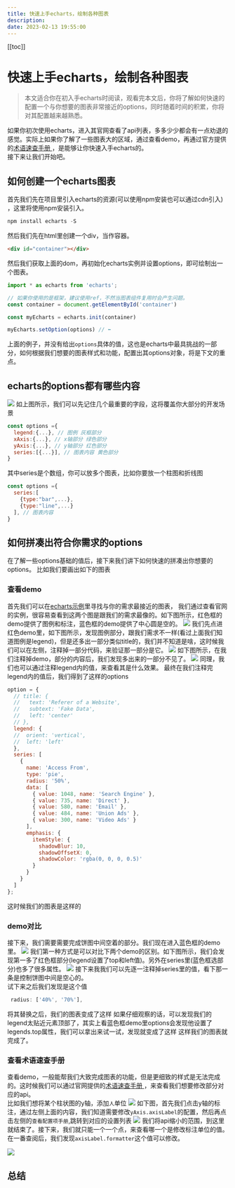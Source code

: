 ```yaml
---
title: 快速上手echarts，绘制各种图表
description:
date: 2023-02-13 19:55:00
---
```


[[toc]]
 
 # 快速上手echarts，绘制各种图表

> 本文适合你在初入手echarts时阅读，观看完本文后，你将了解如何快速的配置一个与你想要的图表非常接近的options，同时随着时间的积累，你将对其配置越来越熟悉。

如果你初次使用echarts，进入其官网查看了api列表，多多少少都会有一点劝退的感觉。实际上如果你了解了一些图表大的区域，通过查看demo，再通过官方提供的[术语速查手册
](https://echarts.apache.org/zh/cheat-sheet.html)，是能够让你快速入手echarts的。</br>
接下来让我们开始吧。

## 如何创建一个echarts图表
首先我们先在项目里引入echarts的资源(可以使用npm安装也可以通过cdn引入)
，这里将使用npm安装引入。
```js
npm install echarts -S
```
然后我们先在html里创建一个div，当作容器。

```html
<div id="container"></div>
```
然后我们获取上面的dom，再初始化echarts实例并设置options，即可绘制出一个图表。
```js
import * as echarts from 'echarts';

// 如果你使用的是框架，建议使用ref，不然当图表组件复用时会产生问题。
const container = document.getElementById('container')

const myEcharts = echarts.init(container)

myEcharts.setOption(options) // ⬅️
```
上面的例子，并没有给出`options`具体的值，这也是echarts中最具挑战的一部分，如何根据我们想要的图表样式和功能，配置出其options对象，将是下文的重点。

## echarts的options都有哪些内容
<img  src='/echarts/echarts-legend.png'/>
如上图所示，我们可以先记住几个最重要的字段，这将覆盖你大部分的开发场景

```js
const options ={
  legend:{...}, // 图例 灰框部分
  xAxis:{...}, // x轴部分 绿色部分
  yAxis:{...}, // y轴部分 红色部分
  series:[{...}], // 图表内容 黄色部分
}
```
其中series是个数组，你可以放多个图表，比如你要放一个柱图和折线图
```js
const options ={
  series:[
    {type:"bar",...},
    {type:"line",...}
  ], // 图表内容
}
```

## 如何拼凑出符合你需求的options
在了解一些options基础的值后，接下来我们讲下如何快速的拼凑出你想要的options。
比如我们要画出如下的图表
<EchartsDemo demo='0'></EchartsDemo>
### 查看demo

首先我们可以在[echarts示例](https://echarts.apache.org/examples/zh/index.html)里寻找与你的需求最接近的图表，
我们通过查看官网的实例，很容易查看到这两个图是跟我们的需求最像的。如下图所示，红色框的demo提供了图例和标注，蓝色框的demo提供了中心圆是空的。
<img  src='/echarts/echarts-demo-1.png'/>
我们先点进红色demo里，如下图所示，发现图例部分，跟我们需求不一样(看过上面我们知道图例是legend)，但是还多出一部分类似title的，我们并不知道是啥，这时候我们可以在左侧，注释掉一部分代码，来验证那一部分是它。
<img  src='/echarts/echarts-demo-2.png'/>
如下图所示，在我们注释掉demo，部分的内容后，我们发现多出来的一部分不见了。
<img  src='/echarts/echarts-demo-3.png'/>
同理，我们也可以通过注释legend内的值，来查看其是什么效果。
最终在我们注释完legend内的值后，我们得到了这样的options

```js
option = {
  // title: {
  //   text: 'Referer of a Website',
  //   subtext: 'Fake Data',
  //   left: 'center'
  // },
  legend: {
  //  orient: 'vertical',
  //  left: 'left'
  },
  series: [
    {
      name: 'Access From',
      type: 'pie',
      radius: '50%',
      data: [
        { value: 1048, name: 'Search Engine' },
        { value: 735, name: 'Direct' },
        { value: 580, name: 'Email' },
        { value: 484, name: 'Union Ads' },
        { value: 300, name: 'Video Ads' }
      ],
      emphasis: {
        itemStyle: {
          shadowBlur: 10,
          shadowOffsetX: 0,
          shadowColor: 'rgba(0, 0, 0, 0.5)'
        }
      }
    }
  ]
};
```
这时候我们的图表是这样的
<EchartsDemo demo='1'></EchartsDemo>

### demo对比
接下来，我们需要需要完成饼图中间空着的部分。我们现在进入蓝色框的demo里。
<img  src='/echarts/echarts-demo-1.png'/>
我们第一种方式是可以对比下两个demo的区别。如下图所示，我们会发现第一多了红色框部分(legend设置了top和left值)。另外在series里(蓝色框选部分)也多了很多属性。
<img  src='/echarts/echarts-demo-4.png'/>
接下来我我们可以先逐一注释掉series里的值，看下那一条是控制饼图中间是空心的。</br>试下来之后我们发现是这个值

```js
 radius: ['40%', '70%'],
```
将其替换之后，我们的图表变成了这样
<EchartsDemo demo='2'></EchartsDemo>
如果仔细观察的话，可以发现我们的legend太贴近元素顶部了，其实上看蓝色框demo里options会发现他设置了legends.top属性，我们可以拿出来试一试，发现就变成了这样
<EchartsDemo demo='0'></EchartsDemo>
这样我们的图表就完成了。

### 查看术语速查手册
查看demo，一般能帮我们大致完成图表的功能，但是更细致的样式是无法完成的。这时候我们可以通过官网提供的[术语速查手册
](https://echarts.apache.org/zh/cheat-sheet.html)，来查看我们想要修改部分对应的api。</br>
比如我们想将某个柱状图的y轴，添加`人`单位
<img  src='/echarts/echarts-demo-5.png'/>
如下图，首先我们点击y轴的标注，通过左侧上面的内容，我们知道需要修改`yAxis.axisLabel`的配置，然后再点击左侧的`查看配置项手册`,跳转到对应的设置列表
<img  src='/echarts/echarts-demo-6.png'/>
我们将api缩小的范围，到这里就结束了。接下来，我们就只能一个一个点，来查看哪一个是修改标注单位的值。
在一番查阅后，我们发现`axisLabel.formatter`这个值可以修改。

<img src='/echarts/echarts-demo-7.png'/>

## 总结